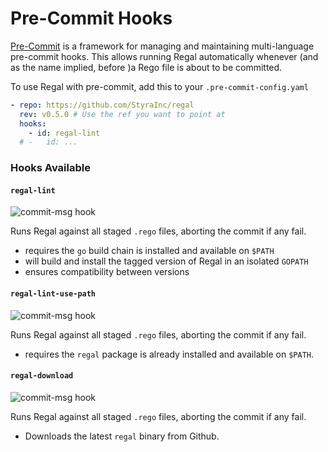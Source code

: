 # Pre-Commit Hooks

[Pre-Commit](https://pre-commit.com) is a framework for managing and maintaining multi-language pre-commit hooks.
This allows running Regal automatically whenever (and as the name implied, before )a Rego file is about to be committed.

To use Regal with pre-commit, add this to your `.pre-commit-config.yaml`

```yaml
- repo: https://github.com/StyraInc/regal
  rev: v0.5.0 # Use the ref you want to point at
  hooks:
    - id: regal-lint
  # -   id: ...
```

### Hooks Available

#### `regal-lint`

![commit-msg hook](https://img.shields.io/badge/hook-pre--commit-informational?logo=git)

Runs Regal against all staged `.rego` files, aborting the commit if any fail.

- requires the `go` build chain is installed and available on `$PATH`
- will build and install the tagged version of Regal in an isolated `GOPATH`
- ensures compatibility between versions

#### `regal-lint-use-path`

![commit-msg hook](https://img.shields.io/badge/hook-pre--commit-informational?logo=git)

Runs Regal against all staged `.rego` files, aborting the commit if any fail.

- requires the `regal` package is already installed and available on `$PATH`.

#### `regal-download`

![commit-msg hook](https://img.shields.io/badge/hook-pre--commit-informational?logo=git)

Runs Regal against all staged `.rego` files, aborting the commit if any fail.

- Downloads the latest `regal` binary from Github.
